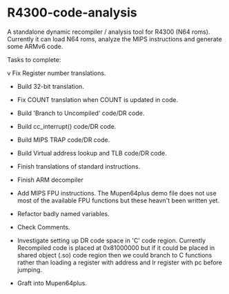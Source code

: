 R4300-code-analysis
===================

A standalone dynamic recompiler / analysis tool for R4300 (N64 roms). 
Currently it can load N64 roms, analyze the MIPS instructions and 
generate some ARMv6 code.


Tasks to complete:

v Fix Register number translations.

- Build 32-bit translation.

- Fix COUNT translation when COUNT is updated in code. 

- Build 'Branch to Uncompiled' code/DR code.

- Build cc_interrupt() code/DR code.

- Build MIPS TRAP code/DR code.

- Build Virtual address lookup and TLB code/DR code.

- Finish translations of standard instructions.

- Finish ARM decompiler

- Add MIPS FPU instructions. The Mupen64plus demo file does not use most of 
  the available FPU functions but these heavn't been written yet.

- Refactor badly named variables. 

- Check Comments.

- Investigate setting up DR code space in 'C' code region. 
  Currently Recompiled code is placed at 0x81000000 but if it could 
  be placed in shared object (.so) code region then we could branch to 
  C functions rather than loading a register with address and lr register
  with pc before jumping.

- Graft into Mupen64plus.
